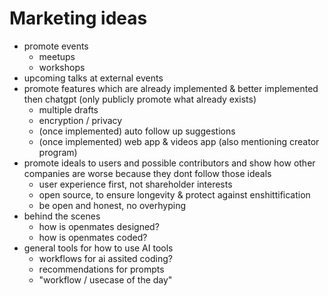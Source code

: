 # Marketing ideas

- promote events
	- meetups
	- workshops
- upcoming talks at external events
- promote features which are already implemented & better implemented then chatgpt (only publicly promote what already exists)
	- multiple drafts
	- encryption / privacy
	- (once implemented) auto follow up suggestions
	- (once implemented) web app & videos app (also mentioning creator program)
- promote ideals to users and possible contributors and show how other companies are worse because they dont follow those ideals
	- user experience first, not shareholder interests
	- open source, to ensure longevity & protect against enshittification
	- be open and honest, no overhyping
- behind the scenes
	- how is openmates designed?
	- how is openmates coded?
- general tools for how to use AI tools
	- workflows for ai assited coding?
	- recommendations for prompts
	- "workflow / usecase of the day"